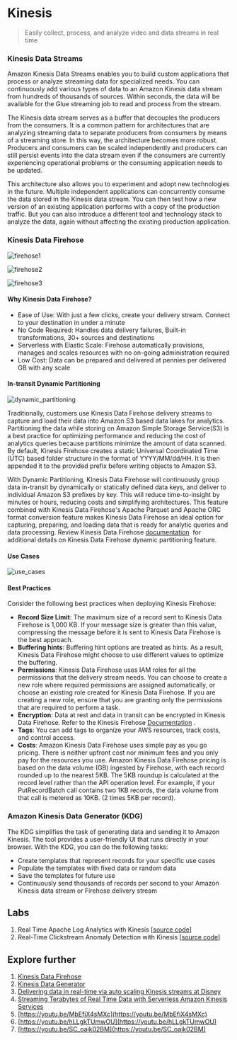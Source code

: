 # Kinesis

> Easily collect, process, and analyze video and data streams in real time

### Kinesis Data Streams

Amazon Kinesis Data Streams enables you to build custom applications that process or analyze streaming data for specialized needs. You can continuously add various types of data to an Amazon Kinesis data stream from hundreds of thousands of sources. Within seconds, the data will be available for the Glue streaming job to read and process from the stream.

The Kinesis data stream serves as a buffer that decouples the producers from the consumers. It is a common pattern for architectures that are analyzing streaming data to separate producers from consumers by means of a streaming store. In this way, the architecture becomes more robust. Producers and consumers can be scaled independently and producers can still persist events into the data stream even if the consumers are currently experiencing operational problems or the consuming application needs to be updated.

This architecture also allows you to experiment and adopt new technologies in the future. Multiple independent applications can concurrently consume the data stored in the Kinesis data stream. You can then test how a new version of an existing application performs with a copy of the production traffic. But you can also introduce a different tool and technology stack to analyze the data, again without affecting the existing production application.

### Kinesis Data Firehose

![firehose1](https://user-images.githubusercontent.com/62965911/214809905-73d9a39f-b54d-4a69-8de7-533caba92a27.png)

![firehose2](https://user-images.githubusercontent.com/62965911/214809918-e1f3a09a-98e4-45d6-aaf1-691fbc38d7f3.png)

![firehose3](https://user-images.githubusercontent.com/62965911/214809922-442e7c57-e696-4b0e-9655-63fcecaf53cf.png)

#### Why Kinesis Data Firehose?

- Ease of Use: With just a few clicks, create your delivery stream. Connect to your destination in under a minute
- No Code Required: Handles data delivery failures, Built-in transformations, 30+ sources and destinations
- Serverless with Elastic Scale: Firehose automatically provisions, manages and scales resources with no on-going administration required
- Low Cost: Data can be prepared and delivered at pennies per delivered GB with any scale

#### In-transit Dynamic Partitioning

![dynamic_partitioning](https://user-images.githubusercontent.com/62965911/214809877-fddd4ead-90ce-4714-b99c-4a87e9eb8dc7.png)

Traditionally, customers use Kinesis Data Firehose delivery streams to capture and load their data into Amazon S3 based data lakes for analytics. Partitioning the data while storing on Amazon Simple Storage Service(S3) is a best practice for optimizing performance and reducing the cost of analytics queries because partitions minimize the amount of data scanned. By default, Kinesis Firehose creates a static Universal Coordinated Time (UTC) based folder structure in the format of YYYY/MM/dd/HH. It is then appended it to the provided prefix before writing objects to Amazon S3.

With Dynamic Partitioning, Kinesis Data Firehose will continuously group data in-transit by dynamically or statically defined data keys, and deliver to individual Amazon S3 prefixes by key. This will reduce time-to-insight by minutes or hours, reducing costs and simplifying architectures. This feature combined with Kinesis Data Firehose's Apache Parquet and Apache ORC format conversion feature makes Kinesis Data Firehose an ideal option for capturing, preparing, and loading data that is ready for analytic queries and data processing. Review Kinesis Data Firehose [documentation](https://docs.aws.amazon.com/firehose/latest/dev/dynamic-partitioning.html)  for additional details on Kinesis Data Firehose dynamic partitioning feature.

#### Use Cases

![use_cases](https://user-images.githubusercontent.com/62965911/214809928-eccb3817-0415-4792-a62b-5c66e3d91f99.png)

#### Best Practices

Consider the following best practices when deploying Kinesis Firehose:

- **Record Size Limit**: The maximum size of a record sent to Kinesis Data Firehose is 1,000 KB. If your message size is greater than this value, compressing the message before it is sent to Kinesis Data Firehose is the best approach.
- **Buffering hints**: Buffering hint options are treated as hints. As a result, Kinesis Data Firehose might choose to use different values to optimize the buffering.
- **Permissions**: Kinesis Data Firehose uses IAM roles for all the permissions that the delivery stream needs. You can choose to create a new role where required permissions are assigned automatically, or choose an existing role created for Kinesis Data Firehose. If you are creating a new role, ensure that you are granting only the permissions that are required to perform a task.
- **Encryption**: Data at rest and data in transit can be encrypted in Kinesis Data Firehose. Refer to the Kinesis Firehose [Documentation](https://docs.aws.amazon.com/firehose/latest/dev/encryption.html) .
- **Tags**: You can add tags to organize your AWS resources, track costs, and control access.
- **Costs**: Amazon Kinesis Data Firehose uses simple pay as you go pricing. There is neither upfront cost nor minimum fees and you only pay for the resources you use. Amazon Kinesis Data Firehose pricing is based on the data volume (GB) ingested by Firehose, with each record rounded up to the nearest 5KB. The 5KB roundup is calculated at the record level rather than the API operation level. For example, if your PutRecordBatch call contains two 1KB records, the data volume from that call is metered as 10KB. (2 times 5KB per record).

### Amazon Kinesis Data Generator (KDG)

The KDG simplifies the task of generating data and sending it to Amazon Kinesis. The tool provides a user-friendly UI that runs directly in your browser. With the KDG, you can do the following tasks:

- Create templates that represent records for your specific use cases
- Populate the templates with fixed data or random data
- Save the templates for future use
- Continuously send thousands of records per second to your Amazon Kinesis data stream or Firehose delivery stream

## Labs

1. Real Time Apache Log Analytics with Kinesis [[source code](03-processing/kinesis/lab-kinesis-apache-logs/)]
2. Real-Time Clickstream Anomaly Detection with Kinesis [[source code](03-processing/kinesis/lab-kinesis-clickstream-anomaly/)]

## Explore further

1. [Kinesis Data Firehose](https://knowledgetree.notion.site/Amazon-Kinesis-Data-Firehose-Shared-62cfabe200004bcf8a92db6d814aba9c)
2. [Kinesis Data Generator](https://awslabs.github.io/amazon-kinesis-data-generator/web/help.html)
3. [Delivering data in real-time via auto scaling Kinesis streams at Disney](https://medium.com/disney-streaming/delivering-data-in-real-time-via-auto-scaling-kinesis-streams-72a0236b2cd9)
4. [Streaming Terabytes of Real Time Data with Serverless Amazon Kinesis Services](https://www.youtube.com/watch?v=ZWyYHgtu67I)
5. [https://youtu.be/MbEfiX4sMXc](https://youtu.be/MbEfiX4sMXc)
6. [https://youtu.be/hLLgkTUmwOU](https://youtu.be/hLLgkTUmwOU)
7. [https://youtu.be/SC_oajk02BM](https://youtu.be/SC_oajk02BM)
